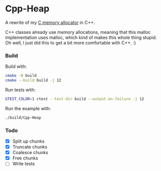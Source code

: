 # Cpp-Heap

A rewrite of my [C memory allocator](https://github.com/Anthony-de-cruz/C-Heap/tree/main) in C++.

C++ classes already use memory allocations, meaning that this malloc implementation uses malloc, which kind of makes this whole thing stupid. Oh well, I just did this to get a bit more comfortable with C++. :)

### Build

Build with:

```sh
cmake -B build
cmake --build build -j 12
```

Run tests with:

```sh
GTEST_COLOR=1 ctest --test-dir build --output-on-failure -j 12
```

Run the example with:

```sh
./build/Cpp-Heap
```

### Todo

- [x] Split up chunks
- [x] Truncate chunks
- [x] Coalesce chunks
- [x] Free chunks
- [ ] Write tests
